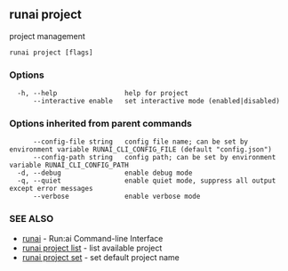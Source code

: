 ## runai project

project management

```
runai project [flags]
```

### Options

```
  -h, --help                 help for project
      --interactive enable   set interactive mode (enabled|disabled)
```

### Options inherited from parent commands

```
      --config-file string   config file name; can be set by environment variable RUNAI_CLI_CONFIG_FILE (default "config.json")
      --config-path string   config path; can be set by environment variable RUNAI_CLI_CONFIG_PATH
  -d, --debug                enable debug mode
  -q, --quiet                enable quiet mode, suppress all output except error messages
      --verbose              enable verbose mode
```

### SEE ALSO

* [runai](runai.md)	 - Run:ai Command-line Interface
* [runai project list](runai_project_list.md)	 - list available project
* [runai project set](runai_project_set.md)	 - set default project name

